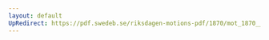```yaml
---
layout: default
UpRedirect: https://pdf.swedeb.se/riksdagen-motions-pdf/1870/mot_1870__ak__00014.pdf
---
```

